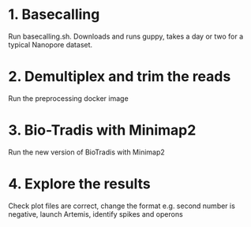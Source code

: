 


# 1. Basecalling
Run basecalling.sh. Downloads and runs guppy, takes a day or two for a typical Nanopore dataset.

# 2. Demultiplex and trim the reads
Run the preprocessing docker image

# 3. Bio-Tradis with Minimap2
Run the new version of BioTradis with Minimap2

# 4. Explore the results
Check plot files are correct, change the format e.g. second number is negative, launch Artemis, identify spikes and operons
